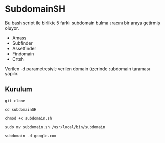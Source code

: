 #  SubdomainSH

Bu bash script ile birlikte 5 farklı subdomain bulma aracını bir araya getirmiş oluyor.
- Amass
- Subfinder
- Assetfinder
- Findomain
- Crtsh

Verilen -d parametresiyle verilen domain üzerinde subdomain taraması yapılır.

## Kurulum

```
git clone 

cd subdomainSH

chmod +x subdomain.sh

sudo mv subdomain.sh /usr/local/bin/subdomain

subdomain -d google.com
```